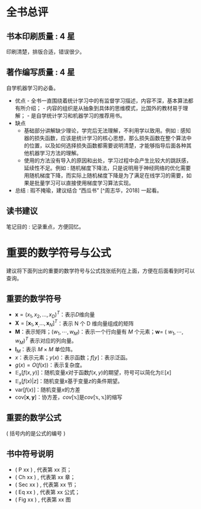 # 全书总评

## 书本印刷质量 : 4 星

印刷清楚，排版合适，错误很少。

<!-- TODO: -->

## 著作编写质量 : 4 星

自学机器学习的必备。

-   优点
        -   全书一直围绕着统计学习中的有监督学习描述，内容不深，基本算法都有所介绍；
        -   内容的组织是从抽象到具体的思维模式，比国外的教材易于理解；
        -   是自学统计学习和机器学习的推荐用书。
-   缺点
    -   基础部分讲解缺少理论，学完后无法理解，不利用学以致用。例如 : 感知器的损失函数，应该是统计学习的核心思想，那么损失函数在整个算法中的位置，以及如何选择损失函数都需要说明清楚，才能够指导后面各种其他机器学习方法的理解。
    -   使用的方法没有导入的原因和出处，学习过程中会产生比较大的跳跃感，延续性不足。例如 : 随机梯度下降法，只是说明用于神经网络的优化需要用随机梯度下降，而实际上随机梯度下降是为了满足在线学习的需要，如果是批量学习可以直接使用梯度学习算法实现。
-   总结 : 瑕不掩瑜，建议结合 “西瓜书” [^周志华，2018] 一起看。

## 读书建议

<!-- TODO: 重点，概念，公式，算法-->

笔记目的 : 记录重点，方便回忆。

# 重要的数学符号与公式

建议将下面列出的重要的数学符号与公式找张纸列在上面，方便在后面看到时可以查询。

## 重要的数学符号

-   $\mathbf{x}= ( x_1,x_2,\dots,x_D )^T$：表示$D$维向量
-   $\mathbf{X}=[\mathbf{x}_1,\mathbf{x}_,\dots,\mathbf{x}_N]^T$：表示 N 个 D 维向量组成的矩阵
-   $\mathbf{M}$：表示矩阵；$( w_1,\cdots,w_M )$：表示一个行向量有 $M$ 个元素；**w**= ( $w_1,\cdots,w_M )^T$ 表示对应的列向量。
-   $\mathbf{I}_M$：表示 $M \times M$ 单位阵。
-   $x$：表示元素；$y ( x )$：表示函数；$f [y]$：表示泛函。
-   $g ( x ) =O ( f ( x ))$：表示复杂度。
-   $\mathbb{E}_x [f ( x,y )]$：随机变量$x$对于函数$f ( x,y )$的期望，符号可以简化为$\mathbb{E}[x]$
-   $\mathbb{E}_x [f ( x ) |z]$：随机变量$x$基于变量$z$的条件期望。
-   $\text{var} [ f ( x )]$：随机变量$x$的方差
-   $\text{cov}[\mathbf{x},\mathbf{y}]$：协方差，$cov[\mathbb{x}]$是$cov[\mathbb{x},\mathbb{x}]$的缩写

## 重要的数学公式

 ( 括号内的是公式的编号 )

<!-- TODO:补充 -->
## 书中符号说明

-   ( P xx ) , 代表第 xx 页；
-   ( Ch xx ) , 代表第 xx 章；
-   ( Sec xx ) , 代表第 xx 节；
-   ( Eq xx ) , 代表第 xx 公式；
-   ( Fig xx ) , 代表第 xx 图
